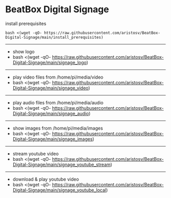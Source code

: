 # BeatBox Digital Signage

install prerequisites
```
bash <(wget -qO- https://raw.githubusercontent.com/aristosv/BeatBox-Digital-Signage/main/install_prerequisites)
```
---
- show logo
- bash <(wget -qO- https://raw.githubusercontent.com/aristosv/BeatBox-Digital-Signage/main/signage_logo)

---
- play video files from /home/pi/media/video
- bash <(wget -qO- https://raw.githubusercontent.com/aristosv/BeatBox-Digital-Signage/main/signage_video)

---
- play audio files from /home/pi/media/audio
- bash <(wget -qO- https://raw.githubusercontent.com/aristosv/BeatBox-Digital-Signage/main/signage_audio)

---
- show images from /home/pi/media/images
- bash <(wget -qO- https://raw.githubusercontent.com/aristosv/BeatBox-Digital-Signage/main/signage_images)

---
- stream youtube video
- bash <(wget -qO- https://raw.githubusercontent.com/aristosv/BeatBox-Digital-Signage/main/signage_youtube_stream)

---
- download & play youtube video
- bash <(wget -qO- https://raw.githubusercontent.com/aristosv/BeatBox-Digital-Signage/main/signage_youtube_local)

